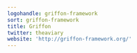 ```yaml
---
logohandle: griffon-framework
sort: griffon-framework
title: Griffon
twitter: theaviary
website: 'http://griffon-framework.org/'
---
```

